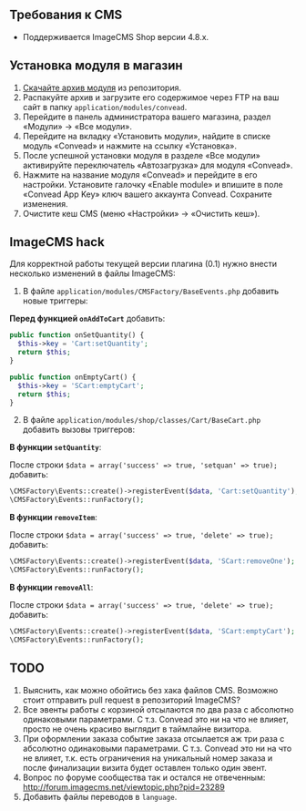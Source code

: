Требования к CMS
----------------

* Поддерживается ImageCMS Shop версии 4.8.x.

Установка модуля в магазин
--------------------------

1. [Скачайте архив модуля](https://github.com/Convead/imagecms_convead/archive/master.zip) из репозитория.
2. Распакуйте архив и загрузите его содержимое через FTP на ваш сайт в папку `application/modules/convead`. 
3. Перейдите в панель администратора вашего магазина, раздел «Модули» → «Все модули».
4. Перейдите на вкладку «Установить модули», найдите в списке модуль «Convead» и нажмите на ссылку «Установка».
5. После успешной установки модуля в разделе «Все модули» активируйте переключатель «Автозагрузка» для модуля «Convead».
6. Нажмите на название модуля «Convead» и перейдите в его настройки. Установите галочку «Enable module» и впишите в поле «Convead App Key» ключ вашего аккаунта Convead. Сохраните изменения.
7. Очистите кеш CMS (меню «Настройки» → «Очистить кеш»).

ImageCMS hack
-------------

Для корректной работы текущей версии плагина (0.1) нужно внести несколько изменений в файлы ImageCMS:

1) В файле `application/modules/CMSFactory/BaseEvents.php` добавить новые триггеры:

**Перед функцией `onAddToCart`** добавить:

```php
public function onSetQuantity() {
  $this->key = 'Cart:setQuantity';
  return $this;
}

public function onEmptyCart() {
  $this->key = 'SCart:emptyCart';
  return $this;
}
```

2) В файле `application/modules/shop/classes/Cart/BaseCart.php` добавить вызовы триггеров:

**В функции `setQuantity`**:

После строки `$data = array('success' => true, 'setquan' => true);` добавить:

```php
\CMSFactory\Events::create()->registerEvent($data, 'Cart:setQuantity');
\CMSFactory\Events::runFactory();
```

**В функции `removeItem`**:

После строки `$data = array('success' => true, 'delete' => true);` добавить:

```php
\CMSFactory\Events::create()->registerEvent($data, 'SCart:removeOne');
\CMSFactory\Events::runFactory();
```

**В функции `removeAll`**:

После строки `$data = array('success' => true, 'delete' => true);` добавить:

```php
\CMSFactory\Events::create()->registerEvent($data, 'SCart:emptyCart');
\CMSFactory\Events::runFactory();
```

TODO
----

1. Выяснить, как можно обойтись без хака файлов CMS. Возможно стоит отправить pull request в репозиторий ImageCMS?
2. Все эвенты работы с корзиной отсылаются по два раза с абсолютно одинаковыми параметрами. С т.з. Convead это ни на что не влияет, просто не очень красиво выглядит в таймлайне визитора.
3. При оформлении заказа событие заказа отсылается аж три раза с абсолютно одинаковыми параметрами. С т.з. Convead это ни на что не влияет, т.к. есть ограничения на уникальный номер заказа и после финализации визита будет оставлен только один эвент.
4. Вопрос по форуме сообщества так и остался не отвеченным: http://forum.imagecms.net/viewtopic.php?pid=23289
5. Добавить файлы переводов в `language`.
